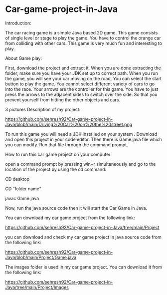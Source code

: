 # Car-game-project-in-Java

Introduction:

The car racing game is a simple Java based 2D game. This game consists of single level or stage to play the game. You have to control the orange car from colliding with other cars. This game is very much fun and interesting to play.

About Game play:

First, download the project and extract it. When you are done extracting the folder, make sure you have your JDK set up to correct path. When you run the game, you will see your car moving on the road. You can select the start button to play the game. You cannot select different variety of cars to go into the race. Your arrows are the controller for this game. You have to just press the arrows to the adjacent sides to switch over the side. So that you prevent yourself from hitting the other objects and cars.

3 pictures Description of my project:

https://github.com/sehresh92/Car-game-project-in-Java/blob/main/Driving%20Car%20on%20the%20street.png





To run this game you will need a JDK installed on your system . Download and open this project in your code editor. Then there is Game.java file which you can modify. Run that file through the command prompt.

How to run this car game project on your computer:

open a command prompt by pressing win+r simultaneously and go to the location of the project by using the cd command:

CD desktop

CD “folder name”

javac Game.java

Now, run the java source code then it will start the Car Game in Java.

You can download my car game project from the following link:

https://github.com/sehresh92/Car-game-project-in-Java/tree/main/Project

you can download and check my car game project in java source code from the following link:

https://github.com/sehresh92/Car-game-project-in-Java/blob/main/Project/Game.java

 The images folder is used in my car game project. You can download it from the following link:
 
 https://github.com/sehresh92/Car-game-project-in-Java/tree/main/Project/Images
 
 
 


